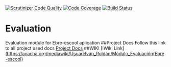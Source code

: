
[![Scrutinizer Code Quality](https://scrutinizer-ci.com/g/kriminal666/Evaluation/badges/quality-score.png?b=master)](https://scrutinizer-ci.com/g/kriminal666/Evaluation/?branch=master)
[![Code Coverage](https://scrutinizer-ci.com/g/kriminal666/Evaluation/badges/coverage.png?b=master)](https://scrutinizer-ci.com/g/kriminal666/Evaluation/?branch=master)
[![Build Status](https://scrutinizer-ci.com/g/kriminal666/Evaluation/badges/build.png?b=master)](https://scrutinizer-ci.com/g/kriminal666/Evaluation/build-status/master)
# Evaluation
Evaluation module for Ebre-escool aplication
##Project Docs
Follow this link to all project used docs 
[Project Docs](https://github.com/kriminal666/Evaluation_docs)
##WIKI
[!Wiki Link](https://acacha.org/mediawiki/Usuari:Iván_Roldán/Módulo_Evaluación(Ebre-escool)
